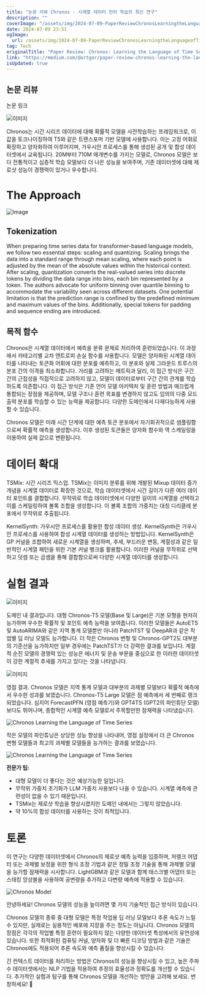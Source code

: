 ```yaml
---
title: "논문 리뷰 Chronos - 시계열 데이터 언어 학습의 최신 연구"
description: ""
coverImage: "/assets/img/2024-07-09-PaperReviewChronosLearningtheLanguageofTimeSeries_0.png"
date: 2024-07-09 23:51
ogImage:
  url: /assets/img/2024-07-09-PaperReviewChronosLearningtheLanguageofTimeSeries_0.png
tag: Tech
originalTitle: "Paper Review: Chronos: Learning the Language of Time Series"
link: "https://medium.com/@artgor/paper-review-chronos-learning-the-language-of-time-series-edd79dd4fc96"
isUpdated: true
---
```


## 논문 리뷰

논문 링크

![이미지](/assets/img/2024-07-09-PaperReviewChronosLearningtheLanguageofTimeSeries_0.png)

Chronos는 시간 시리즈 데이터에 대해 확률적 모델을 사전학습하는 프레임워크로, 이 값을 토크나이징하여 T5와 같은 트랜스포머 기반 모델에 사용합니다. 이는 고정 어휘로 확장하고 양자화하여 이루어지며, 가우시안 프로세스를 통해 생성된 공개 및 합성 데이터셋에서 교육됩니다. 20M부터 710M 매개변수를 가지는 모델로, Chronos 모델은 보다 전통적이고 심층적 학습 모델보다 더 나은 성능을 보여주며, 기존 데이터셋에 대해 제로샷 성능이 경쟁력이 있거나 우수합니다.

<!-- cozy-coder - 수평 -->

<ins class="adsbygoogle"
     style="display:block"
     data-ad-client="ca-pub-4877378276818686"
     data-ad-slot="1107185301"
     data-ad-format="auto"
     data-full-width-responsive="true"></ins>

<script>
     (adsbygoogle = window.adsbygoogle || []).push({});
</script>

# The Approach

![Image](/assets/img/2024-07-09-PaperReviewChronosLearningtheLanguageofTimeSeries_1.png)

## Tokenization

When preparing time series data for transformer-based language models, we follow two essential steps: scaling and quantizing. Scaling brings the data into a standard range through mean scaling, where each point is adjusted by the mean of the absolute values within the historical context. After scaling, quantization converts the real-valued series into discrete tokens by dividing the data range into bins, each bin represented by a token. The authors advocate for uniform binning over quantile binning to accommodate the variability seen across different datasets. One potential limitation is that the prediction range is confined by the predefined minimum and maximum values of the bins. Additionally, special tokens for padding and sequence ending are introduced.

<!-- cozy-coder - 수평 -->

<ins class="adsbygoogle"
     style="display:block"
     data-ad-client="ca-pub-4877378276818686"
     data-ad-slot="1107185301"
     data-ad-format="auto"
     data-full-width-responsive="true"></ins>

<script>
     (adsbygoogle = window.adsbygoogle || []).push({});
</script>

## 목적 함수

Chronos은 시계열 데이터에서 예측을 분류 문제로 처리하여 훈련되었습니다. 이 과정에서 카테고리별 교차 엔트로피 손실 함수를 사용합니다. 모델은 양자화된 시계열 데이터를 나타내는 토큰화 어휘에 대한 분포를 예측하고, 이 분포와 실제 그라운드 트루스의 분포 간의 이격을 최소화합니다. 거리를 고려하는 메트릭과 달리, 이 접근 방식은 구간 간의 근접성을 직접적으로 고려하지 않고, 모델이 데이터로부터 구간 간의 관계를 학습하도록 의존합니다. 이 접근 방식은 기존 언어 모델 아키텍처 및 훈련 방법과 매끄럽게 통합되는 장점을 제공하며, 모델 구조나 훈련 목표를 변경하지 않고도 임의의 다중 모드 출력 분포를 학습할 수 있는 능력을 제공합니다. 다양한 도메인에서 다재다능하게 사용할 수 있습니다.

Chronos 모델은 미래 시간 단계에 대한 예측 토큰 분포에서 자기회귀적으로 샘플링함으로써 확률적 예측을 생성합니다. 이후 생성된 토큰들은 양자화 함수와 역 스케일링을 이용하여 실제 값으로 변환됩니다.

# 데이터 확대

<!-- cozy-coder - 수평 -->

<ins class="adsbygoogle"
     style="display:block"
     data-ad-client="ca-pub-4877378276818686"
     data-ad-slot="1107185301"
     data-ad-format="auto"
     data-full-width-responsive="true"></ins>

<script>
     (adsbygoogle = window.adsbygoogle || []).push({});
</script>

TSMix: 시간 시리즈 믹스업. TSMix는 이미지 분류를 위해 개발된 Mixup 데이터 증가 개념을 시계열 데이터로 확장한 것으로, 학습 데이터셋에서 시간 길이가 다른 여러 데이터 포인트를 결합합니다. 무작위로 학습 데이터셋에서 다양한 길이의 시계열을 선택하고 이를 스케일링하여 볼록 조합을 생성합니다. 이 볼록 조합의 가중치는 대칭 디리클레 분포에서 무작위로 추출됩니다.

KernelSynth: 가우시안 프로세스를 활용한 합성 데이터 생성. KernelSynth은 가우시안 프로세스를 사용하여 합성 시계열 데이터를 생성하는 방법입니다. KernelSynth은 GP 커널을 조합하여 새로운 시계열을 생성하며, 추세, 부드러운 변동, 계절성과 같은 일반적인 시계열 패턴을 위한 기본 커널 뱅크를 활용합니다. 이러한 커널을 무작위로 선택하고 덧셈 또는 곱셈을 통해 결합함으로써 다양한 시계열 데이터를 생성합니다.

<!-- cozy-coder - 수평 -->

<ins class="adsbygoogle"
     style="display:block"
     data-ad-client="ca-pub-4877378276818686"
     data-ad-slot="1107185301"
     data-ad-format="auto"
     data-full-width-responsive="true"></ins>

<script>
     (adsbygoogle = window.adsbygoogle || []).push({});
</script>

# 실험 결과

![이미지](/assets/img/2024-07-09-PaperReviewChronosLearningtheLanguageofTimeSeries_4.png)

도메인 내 결과입니다. 대형 Chronos-T5 모델(Base 및 Large)은 기본 모형을 현저히 능가하며 우수한 확률적 및 포인트 예측 능력을 보여줍니다. 이러한 모델들은 AutoETS 및 AutoARIMA와 같은 지역 통계 모델뿐만 아니라 PatchTST 및 DeepAR과 같은 작업별 딥 러닝 모델도 능가합니다. 더 작은 Chronos 변형 및 Chronos-GPT2도 대부분의 기준선을 능가하지만 일부 경우에는 PatchTST가 더 강력한 결과를 보입니다. 계절적 순진 모델의 경쟁력 있는 성능은 에너지 및 운송 부문을 중심으로 한 이러한 데이터셋이 강한 계절적 추세를 가지고 있다는 것을 나타냅니다.

![이미지](/assets/img/2024-07-09-PaperReviewChronosLearningtheLanguageofTimeSeries_5.png)

<!-- cozy-coder - 수평 -->

<ins class="adsbygoogle"
     style="display:block"
     data-ad-client="ca-pub-4877378276818686"
     data-ad-slot="1107185301"
     data-ad-format="auto"
     data-full-width-responsive="true"></ins>

<script>
     (adsbygoogle = window.adsbygoogle || []).push({});
</script>

영점 결과. Chronos 모델은 지역 통계 모델과 대부분의 과제별 모델보다 확률적 예측에서 우수한 성과를 보였습니다. Chronos-T5 Large 모델은 점 예측에서 세 번째로 랭크되었습니다. 심지어 ForecastPFN (영점 예측기)와 GPT4TS (GPT2의 파인튜단 모델)보다도 뛰어나며, 종합적인 시계열 예측 모델로서 주목할만한 잠재력을 나타냈습니다.

![Chronos Learning the Language of Time Series](/assets/img/2024-07-09-PaperReviewChronosLearningtheLanguageofTimeSeries_6.png)

작은 모델의 파인튜닝은 상당한 성능 향상을 나타내어, 영점 설정에서 더 큰 Chronos 변형 모델들과 최고의 과제별 모델들을 능가하는 결과를 보였습니다.

![Chronos Learning the Language of Time Series](/assets/img/2024-07-09-PaperReviewChronosLearningtheLanguageofTimeSeries_7.png)

<!-- cozy-coder - 수평 -->

<ins class="adsbygoogle"
     style="display:block"
     data-ad-client="ca-pub-4877378276818686"
     data-ad-slot="1107185301"
     data-ad-format="auto"
     data-full-width-responsive="true"></ins>

<script>
     (adsbygoogle = window.adsbygoogle || []).push({});
</script>

**전문가 팁:**

- 대형 모델이 더 좋다는 것은 예상가능한 일입니다.
- 무작위 가중치 초기화가 LLM 가중치 사용보다 나을 수 있습니다. 시계열 예측에 관련성이 없을 수 있기 때문입니다.
- TSMix는 제로샷 학습을 향상시켰지만 도메인 내에서는 그렇지 않았습니다.
- 약 10%의 합성 데이터를 사용하는 것이 최적입니다.

# 토론

이 연구는 다양한 데이터셋에서 Chronos의 제로샷 예측 능력을 입증하며, 저랭크 어댑터 또는 과제별 보정을 위한 형식 조정 기법과 같은 정밀 조정 기술을 통해 과제별 모델을 능가할 잠재력을 시사합니다. LightGBM과 같은 모델과 함께 태스크별 어댑터 또는 스태킹 앙상블을 사용하여 공변량을 추가하고 다변량 예측에 적용할 수 있습니다.

<!-- cozy-coder - 수평 -->

<ins class="adsbygoogle"
     style="display:block"
     data-ad-client="ca-pub-4877378276818686"
     data-ad-slot="1107185301"
     data-ad-format="auto"
     data-full-width-responsive="true"></ins>

<script>
     (adsbygoogle = window.adsbygoogle || []).push({});
</script>

![Chronos Model](/assets/img/2024-07-09-PaperReviewChronosLearningtheLanguageofTimeSeries_8.png)

안녕하세요! Chronos 모델의 성능을 높이려면 몇 가지 기술적인 접근 방식이 있습니다.

Chronos 모델의 종류 중 대형 모델은 특정 작업용 딥 러닝 모델보다 추론 속도가 느릴 수 있지만, 실제로는 실용적인 배포에 지장을 주는 정도는 아닙니다. Chronos 모델의 장점은 각각의 작업별 특정 훈련이 필요하지 않는 다양한 데이터셋 특성에서의 유연성에 있습니다. 또한 최적화된 컴퓨팅 커널, 양자화 및 더 빠른 디코딩 방법과 같은 기술은 Chronos에도 적용되어 추론 속도와 예측 품질을 향상시킬 수 있습니다.

긴 컨텍스트 데이터를 처리하는 방법은 Chronos의 성능을 향상시킬 수 있고, 높은 주파수 데이터셋에서는 NLP 기법을 적용하여 추정의 효율성과 정확도를 개선할 수 있습니다. 추가적인 실험과 탐구를 통해 Chronos 모델을 개선하는 방안을 고려해 보세요. 번창하세요! 🌟
